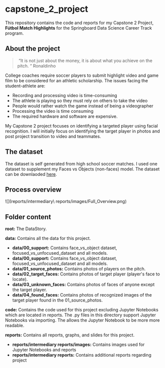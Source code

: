 ﻿# capstone_2_project
This repository contains the code and reports for my Capstone 2 Project, **Fútbol Match Highlights** for the Springboard Data Science Career Track program.  

## About the project
> “It is not just about the money, it is about what you achieve on the pitch. “ Ronaldinho
 
College coaches require soccer players to submit highlight video and game film to be considered for an athletic scholarship. The issues facing the student-athlete are:
* Recording and processing video is time-consuming
* The athlete is playing so they must rely on others to take the video
* People would rather watch the game instead of being a videographer
* Processing the video is time consuming
* The required hardware and software are expensive.

My Capstone 2 project focuses on identifying a targeted player using facial recognition. I will initially focus on identifying the target player in photos and post project transition to video and teammates.

## The dataset
The dataset is self generated from high school soccer matches.  I used one dataset 
to supplement my Faces vs Objects (non-faces) model.  The dataset can be downlaoded [here](http://www.vision.caltech.edu/pmoreels/Datasets/Home_Objects_06/).

## Process overview
![](reports/intermediary\ reports/images/Full_Overview.png)

## Folder content
**root:** The DataStory.

**data:** Contains all the data for this project.
* **data/00_support:** Contains face_vs_object dataset, focused_vs_unfocused_dataset and all models.
* **data/00_support:** Contains face_vs_object dataset, focused_vs_unfocused_dataset and all models.
* **data/01_source_photos:** Contains photos of players on the pitch.
* **data/02_target_faces:** Contains photos of target player (player's face to locate).
* **data/03_unknown_faces:** Contains photos of faces of anyone except the target player.
* **data/04_found_faces:** Contains photos of recognized images of the target player found in the 01_source_photos.

**code:** Contains the code used for this project excluding Jupyter Notebooks which are located in reports.  The .py files in this directory support Jupyter Notebooks via importing.  The allows the Jupyter Notebook to be more more readable.

**reports:** Contains all reports, graphs, and slides for this project.
* **reports/intermediary reports/images:** Contains images used for Jupyter Notebooks and reports
* **reports/intermediary reports:** Contains additional reports regarding project
